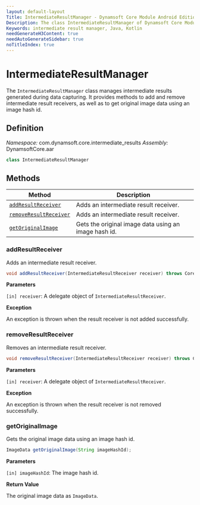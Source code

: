 ```yaml
---
layout: default-layout
Title: IntermediateResultManager - Dynamsoft Core Module Android Edition API Reference
Description: The class IntermediateResultManager of Dynamsoft Core Module manages intermediate results generated during data capturing. It provides methods to add and remove intermediate result receivers, as well as to get original image data using an image hash id.
Keywords: intermediate result manager, Java, Kotlin
needGenerateH3Content: true
needAutoGenerateSidebar: true
noTitleIndex: true
---
```


# IntermediateResultManager

The `IntermediateResultManager` class manages intermediate results generated during data capturing. It provides methods to add and remove intermediate result receivers, as well as to get original image data using an image hash id.

## Definition

*Namespace:* com.dynamsoft.core.intermediate_results
*Assembly:* DynamsoftCore.aar

```java
class IntermediateResultManager
```

## Methods

| Method | Description |
| ------ | ----------- |
| [`addResultReceiver`](#addresultreceiver) | Adds an intermediate result receiver. |
| [`removeResultReceiver`](#removeresultreceiver) | Adds an intermediate result receiver. |
| [`getOriginalImage`](#getoriginalimage) | Gets the original image data using an image hash id. |

### addResultReceiver

Adds an intermediate result receiver.

```java
void addResultReceiver(IntermediateResultReceiver receiver) throws CoreException;
```

**Parameters**

`[in] receiver`: A delegate object of `IntermediateResultReceiver`.  

**Exception**

An exception is thrown when the result receiver is not added successfully.

### removeResultReceiver

Removes an intermediate result receiver.

```java
void removeResultReceiver(IntermediateResultReceiver receiver) throws CoreException;
```

**Parameters**

`[in] receiver`: A delegate object of `IntermediateResultReceiver`.  

**Exception**

An exception is thrown when the result receiver is not removed successfully.

### getOriginalImage

Gets the original image data using an image hash id.

```java
ImageData getOriginalImage(String imageHashId);
```

**Parameters**

`[in] imageHashId`: The image hash id.

**Return Value**

The original image data as `ImageData`.

